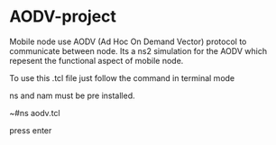 # AODV-project
Mobile node use AODV (Ad Hoc On Demand Vector) protocol to communicate between node. Its a ns2 simulation for the AODV which repesent the functional aspect of mobile node.


To use this .tcl file just follow the command in terminal mode

ns and nam must be pre installed.

~#ns aodv.tcl

press enter
